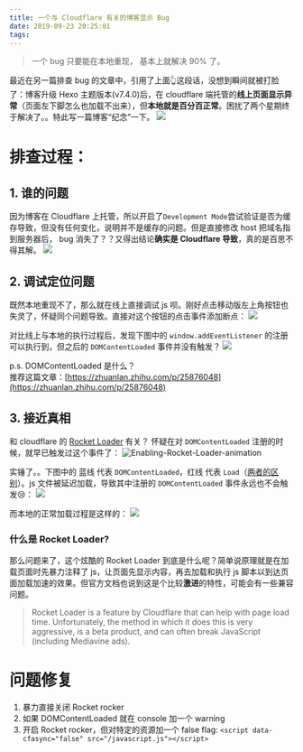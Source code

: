 ```yaml
---
title: 一个与 Cloudflare 有关的博客显示 Bug
date: 2019-09-23 20:25:01
tags:
---
```



> 一个 bug 只要能在本地重现， 基本上就解决 90% 了。

最近在另一篇排查 bug 的文章中，引用了上面👆这段话，没想到瞬间就被打脸了：博客升级 Hexo 主题版本(v7.4.0)后，在 cloudflare 端托管的**线上页面显示异常**（页面左下脚怎么也加载不出来），但**本地就是百分百正常**。困扰了两个星期终于解决了。。特此写一篇博客“纪念”一下。
![](/images/blog/190922_cloudflare_and_next_bug/15691592217110.jpg)


<!--more-->


# 排查过程：
## 1. 谁的问题
因为博客在 Cloudflare 上托管，所以开启了`Development Mode`尝试验证是否为缓存导致，但没有任何变化，说明并不是缓存的问题。但是直接修改 host 把域名指到服务器后， bug 消失了？？又得出结论**确实是 Cloudflare 导致**，真的是百思不得其解。
![](/images/blog/190922_cloudflare_and_next_bug/15691606345852.jpg)

## 2. 调试定位问题
既然本地重现不了，那么就在线上直接调试 js 呗。刚好点击移动版左上角按钮也失灵了，怀疑同个问题导致。直接对这个按钮的点击事件添加断点：
![](/images/blog/190922_cloudflare_and_next_bug/15691601888251.jpg)

对比线上与本地的执行过程后，发现下图中的 `window.addEventListener` 的注册可以执行到，但之后的 `DOMContentLoaded` 事件并没有触发？
![](/images/blog/190922_cloudflare_and_next_bug/15691575296785.jpg)

p.s. DOMContentLoaded 是什么？   
推荐这篇文章：[https://zhuanlan.zhihu.com/p/25876048](https://zhuanlan.zhihu.com/p/25876048)

## 3. 接近真相
和 cloudflare 的 [Rocket Loader](https://www.cloudflare.com/features-optimizer) 有关？
怀疑在对 `DOMContentLoaded` 注册的时候，就早已触发过这个事件了：
![Enabling-Rocket-Loader-animation](/images/blog/190922_cloudflare_and_next_bug/Enabling-Rocket-Loader-animation.gif)

实锤了。。下图中的 蓝线 代表 `DOMContentLoaded`，红线 代表 `Load`（[两者的区别](https://testdrive-archive.azurewebsites.net/HTML5/DOMContentLoaded/Default.html)）。js 文件被延迟加载，导致其中注册的 `DOMContentLoaded` 事件永远也不会触发😢：
![](/images/blog/190922_cloudflare_and_next_bug/Pasted%20Graphic%204.png)

而本地的正常加载过程是这样的：
![](/images/blog/190922_cloudflare_and_next_bug/15692441554625.jpg)


### 什么是 Rocket Loader?
那么问题来了，这个炫酷的 Rocket Loader 到底是什么呢？简单说原理就是在加载页面时先暴力注释了 js，让页面先显示内容，再去加载和执行 js 脚本以到达页面加载加速的效果。但官方文档也说到这是个比较**激进**的特性，可能会有一些兼容问题。

> Rocket Loader is a feature by Cloudflare that can help with page load time. Unfortunately, the method in which it does this is very aggressive, is a beta product, and can often break JavaScript (including Mediavine ads).

# 问题修复
1. 暴力直接关闭 Rocket rocker
2. 如果 DOMContentLoaded 就在 console 加一个 warning
3. 开启 Rocket rocker，但对特定的资源加一个 false flag: `<script data-cfasync="false" src="/javascript.js"></script>`












